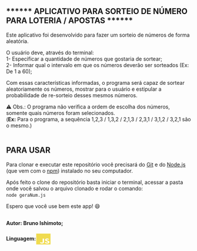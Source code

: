 <h2>****** APLICATIVO PARA SORTEIO DE NÚMERO PARA LOTERIA / APOSTAS ******</h2>

Este aplicativo foi desenvolvido para fazer um sorteio de números de forma aleatória.

O usuário deve, através do terminal:
<br>
1- Especificar a quantidade de números que gostaria de sortear; <br>
2- Informar qual o intervalo em que os números deverão ser sorteados (Ex: De 1 a 60);

Com essas características informadas, o programa será capaz de sortear aleatoriamente os números, mostrar para o usuário e estipular a probabilidade de re-sorteio desses mesmos números.

⚠️ Obs.: O programa não verifica a ordem de escolha dos números, somente quais números foram selecionados. <br> (**Ex:** Para o programa, a sequência 1,2,3 / 1,3,2 / 2,1,3 / 2,3,1 / 3,1,2 / 3,2,1 são o mesmo.)<br><br>

## PARA USAR

Para clonar e executar este repositório você precisará do [Git](https://git-scm.com) e do [Node.js](https://nodejs.org/en/download/) (que vem com o [npm](http://npmjs.com)) instalado no seu computador. 

Após feito o clone do repositório basta iniciar o terminal, acessar a pasta onde você salvou o arquivo clonado e rodar o comando:
<br>
`node geraNum.js`

Espero que você use bem este app! 😄
##
<div>
  <h4>Autor: Bruno Ishimoto;</h4>
  <h4>Linguagem:<img align="center" alt="Js-icon" height="30" width="40" src="https://raw.githubusercontent.com/devicons/devicon/master/icons/javascript/javascript-plain.svg"></h4>
</div>
